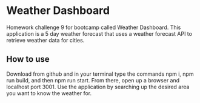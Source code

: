 # Weather Dashboard #
Homework challenge 9 for bootcamp called Weather Dashboard.
This application is a 5 day weather forecast that uses a weather forecast API to retrieve weather data for cities.

## How to use ##
Download from github and in your terminal type the commands npm i, npm run build, and then npm run start.
From there, open up a browser and localhost port 3001.
Use the application by searching up the desired area you want to know the weather for.